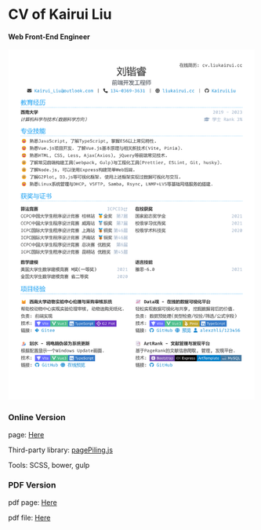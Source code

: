 # CV of Kairui Liu


#### Web Front-End Engineer

![CV of Kairui Liu](./img/Resume_Kairui_Liu.png)

### Online Version

page: [Here](https://cv.liukairui.me)

Third-party library: [pagePiling.js](https://github.com/alvarotrigo/pagePiling.js)

Tools: SCSS, bower, gulp

### PDF Version

pdf page: [Here](https://cv.liukairui.me/paper)

pdf file: [Here](https://cv.liukairui.me/Resume_Kairui_Liu.pdf)
